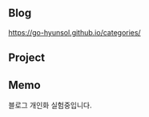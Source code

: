 
## Blog  

https://go-hyunsol.github.io/categories/ 

  

## Project  

 


## Memo  
블로그 개인화 실험중입니다.

